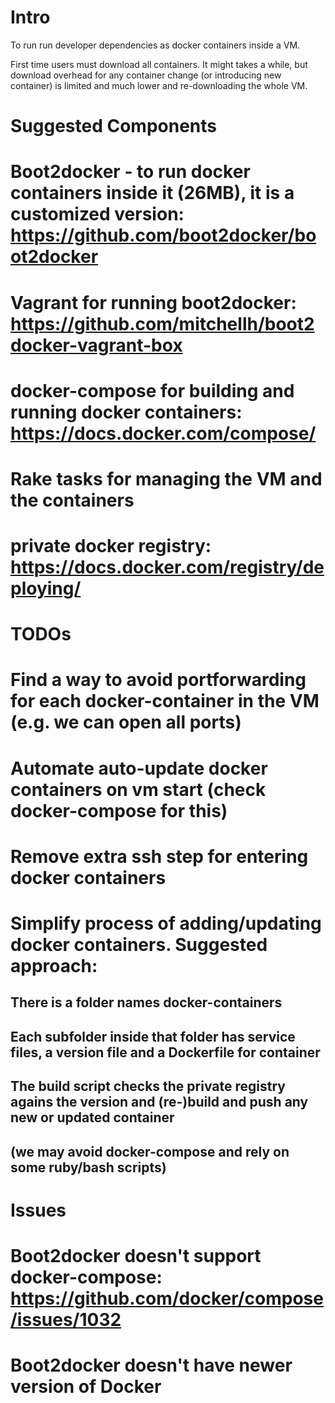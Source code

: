 
Intro
=====
To run run developer dependencies as docker containers inside a VM.

First time users must download all containers.
It might takes a while, but download overhead for any container change
(or introducing new container) is limited and much lower and re-downloading the whole VM.



Suggested Components
==========

# Boot2docker - to run docker containers inside it (26MB), it is a customized version: https://github.com/boot2docker/boot2docker
# Vagrant for running boot2docker: https://github.com/mitchellh/boot2docker-vagrant-box
# docker-compose for building and running docker containers: https://docs.docker.com/compose/
# Rake tasks for managing the VM and the containers
# private docker registry: https://docs.docker.com/registry/deploying/

TODOs
=====

# Find a way to avoid portforwarding for each docker-container in the VM (e.g. we can open all ports)
# Automate auto-update docker containers on vm start (check docker-compose for this)
# Remove extra ssh step for entering docker containers
# Simplify process of adding/updating docker containers. Suggested approach:
## There is a folder names docker-containers
## Each subfolder inside that folder has service files, a version file and a Dockerfile for container
## The build script checks the private registry agains the version and (re-)build and push any new or updated container
## (we may avoid docker-compose and rely on some ruby/bash scripts)

Issues
======

# Boot2docker doesn't support docker-compose: https://github.com/docker/compose/issues/1032  
# Boot2docker doesn't have newer version of Docker
